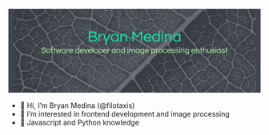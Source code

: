 ![banner](assets/banner.png)

- 🌻 Hi, I’m Bryan Medina (@filotaxis)
- 🌱 I’m interested in frontend development and image processing
- 🌿 Javascript and Python knowledge

